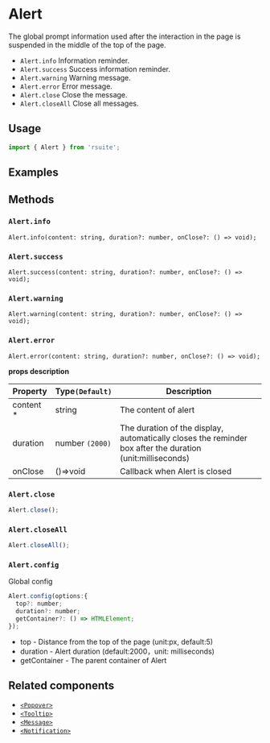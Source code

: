 # Alert

The global prompt information used after the interaction in the page is suspended in the middle of the top of the page.

- `Alert.info` Information reminder.
- `Alert.success` Success information reminder.
- `Alert.warning` Warning message.
- `Alert.error` Error message.
- `Alert.close` Close the message.
- `Alert.closeAll` Close all messages.

## Usage

```js
import { Alert } from 'rsuite';
```

## Examples

<!--{demo}-->

## Methods

### `Alert.info`

```
Alert.info(content: string, duration?: number, onClose?: () => void);
```

### `Alert.success`

```
Alert.success(content: string, duration?: number, onClose?: () => void);
```

### `Alert.warning`

```
Alert.warning(content: string, duration?: number, onClose?: () => void);
```

### `Alert.error`

```
Alert.error(content: string, duration?: number, onClose?: () => void);
```

**props description**

| Property   | Type`(Default)` | Description                                                                                               |
| ---------- | --------------- | --------------------------------------------------------------------------------------------------------- |
| content \* | string          | The content of alert                                                                                      |
| duration   | number `(2000)` | The duration of the display, automatically closes the reminder box after the duration (unit:milliseconds) |
| onClose    | ()=>void        | Callback when Alert is closed                                                                             |

### `Alert.close`

```ts
Alert.close();
```

### `Alert.closeAll`

```ts
Alert.closeAll();
```

### `Alert.config`

Global config

```js
Alert.config(options:{
  top?: number;
  duration?: number;
  getContainer?: () => HTMLElement;
});
```

- top - Distance from the top of the page (unit:px, default:5)
- duration - Alert duration (default:2000，unit: milliseconds)
- getContainer - The parent container of Alert

## Related components

- [`<Popover>`](./popover)
- [`<Tooltip>`](./tooltip)
- [`<Message>`](./message)
- [`<Notification>`](./notification)
